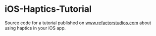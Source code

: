# iOS-Haptics-Tutorial
Source code for a tutorial published on www.refactorstudios.com about using haptics in your iOS app.

